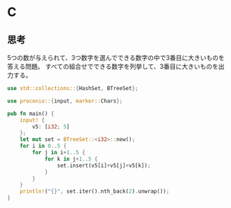 # C
## 思考
5つの数が与えられて、3つ数字を選んでできる数字の中で3番目に大きいものを答える問題。
すべての組合せでできる数字を列挙して、3番目に大きいものを出力する。
```rust
use std::collections::{HashSet, BTreeSet};

use proconio::{input, marker::Chars};

pub fn main() {
    input! {
        v5: [i32; 5]
    };
    let mut set = BTreeSet::<i32>::new();
    for i in 0..5 {
        for j in i+1..5 {
            for k in j+1..5 {
                set.insert(v5[i]+v5[j]+v5[k]);
            }
        }
    }
    println!("{}", set.iter().nth_back(2).unwrap());
}
```